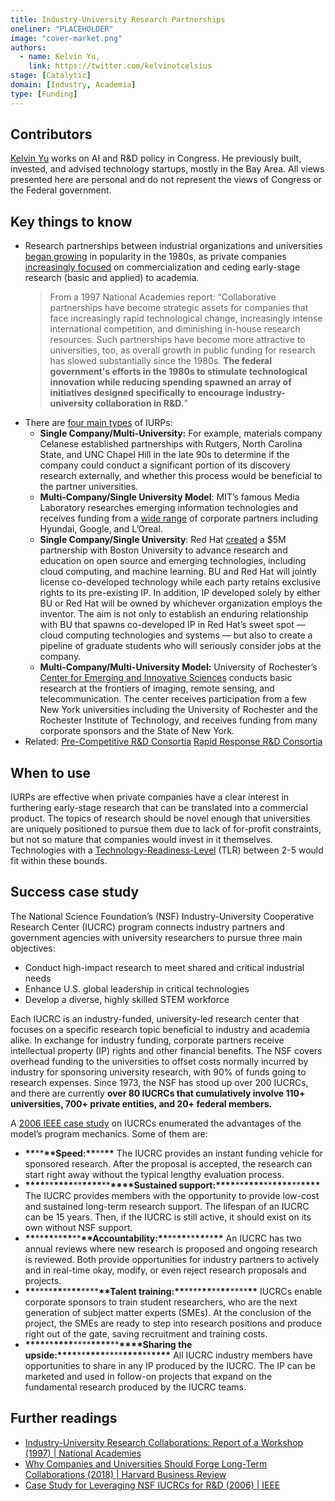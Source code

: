 ```yaml
---
title: Industry-University Research Partnerships
oneliner: "PLACEHOLDER"
image: "cover-market.png"
authors:
  - name: Kelvin Yu,
    link: https://twitter.com/kelvinotcelsius
stage: [Catalytic]
domain: [Industry, Academia]
type: [Funding]
---
```


## Contributors

[Kelvin Yu](https://www.kelv.me/) works on AI and R&D policy in Congress. He previously built, invested, and advised technology startups, mostly in the Bay Area. All views presented here are personal and do not represent the views of Congress or the Federal government.

## Key things to know

- Research partnerships between industrial organizations and universities [began growing](https://nap.nationalacademies.org/read/5579/chapter/2) in popularity in the 1980s, as private companies [increasingly focused](https://hbr.org/2018/01/why-companies-and-universities-should-forge-long-term-collaborations) on commercialization and ceding early-stage research (basic and applied) to academia.
  > From a 1997 National Academies report: “Collaborative partnerships have become strategic assets for companies that face increasingly rapid technological change, increasingly intense international competition, and diminishing in-house research resources. Such partnerships have become more attractive to universities, too, as overall growth in public funding for research has slowed substantially since the 1980s. **The federal government's efforts in the 1980s to stimulate technological innovation while reducing spending spawned an array of initiatives designed specifically to encourage industry-university collaboration in R&D.**”
- There are [four main types](https://nap.nationalacademies.org/read/5579/chapter/3) of IURPs:
  - **Single Company/Multi-University:** For example, materials company Celanese established partnerships with Rutgers, North Carolina State, and UNC Chapel Hill in the late 90s to determine if the company could conduct a significant portion of its discovery research externally, and whether this process would be beneficial to the partner universities.
  - **Multi-Company/Single University Model**: MIT’s famous Media Laboratory researches emerging information technologies and receives funding from a [wide range](https://www.media.mit.edu/posts/membership-levels/#members) of corporate partners including Hyundai, Google, and L’Oreal.
  - **Single Company/Single University**: Red Hat [created](https://hbr.org/2018/01/why-companies-and-universities-should-forge-long-term-collaborations#:~:text=Cloud%20Computing%20Initiative.-,BU,-and%20Red%20Hat) a $5M partnership with Boston University to advance research and education on open source and emerging technologies, including cloud computing, and machine learning. BU and Red Hat will jointly license co-developed technology while each party retains exclusive rights to its pre-existing IP. In addition, IP developed solely by either BU or Red Hat will be owned by whichever organization employs the inventor. The aim is not only to establish an enduring relationship with BU that spawns co-developed IP in Red Hat’s sweet spot — cloud computing technologies and systems — but also to create a pipeline of graduate students who will seriously consider jobs at the company.
  - **Multi-Company/Multi-University Model:** University of Rochester’s [Center for Emerging and Innovative Sciences](https://www.ceis.rochester.edu/collaboration/index.html) conducts basic research at the frontiers of imaging, remote sensing, and telecommunication. The center receives participation from a few New York universities including the University of Rochester and the Rochester Institute of Technology, and receives funding from many corporate sponsors and the State of New York.
- Related: [Pre-Competitive R&D Consortia](Pre-Competitive%20R&D%20Consortia%20c07f6245c9c3483bb586ab934aad3a6c.md) [Rapid Response R&D Consortia](Rapid%20Response%20R&D%20Consortia%2034ac0276c8ed46b5a671039520fb5564.md)

## When to use

IURPs are effective when private companies have a clear interest in furthering early-stage research that can be translated into a commercial product. The topics of research should be novel enough that universities are uniquely positioned to pursue them due to lack of for-profit constraints, but not so mature that companies would invest in it themselves. Technologies with a [Technology-Readiness-Level](https://www.nasa.gov/directorates/heo/scan/engineering/technology/technology_readiness_level) (TLR) between 2-5 would fit within these bounds.

## Success case study

The National Science Foundation’s (NSF) Industry-University Cooperative Research Center (IUCRC) program connects industry partners and government agencies with university researchers to pursue three main objectives:

- Conduct high-impact research to meet shared and critical industrial needs
- Enhance U.S. global leadership in critical technologies
- Develop a diverse, highly skilled STEM workforce

Each IUCRC is an industry-funded, university-led research center that focuses on a specific research topic beneficial to industry and academia alike. In exchange for industry funding, corporate partners receive intellectual property (IP) rights and other financial benefits. The NSF covers overhead funding to the universities to offset costs normally incurred by industry for sponsoring university research, with 90% of funds going to research expenses. Since 1973, the NSF has stood up over 200 IUCRCs, and there are currently **over 80 IUCRCs that cumulatively involve 110+ universities, 700+ private entities, and 20+ federal members.**

A [2006 IEEE case study](https://ieeexplore.ieee.org/document/9058288) on IUCRCs enumerated the advantages of the model’s program mechanics. Some of them are:

- **\*\***\*\***\*\***Speed:**\*\***\*\***\*\*** The IUCRC provides an instant funding vehicle for sponsored research. After the proposal is accepted, the research can start right away without the typical lengthy evaluation process.
- **\*\*\*\***\*\***\*\*\*\***\*\***\*\*\*\***\*\***\*\*\*\***Sustained support:**\*\*\*\***\*\***\*\*\*\***\*\***\*\*\*\***\*\***\*\*\*\*** The IUCRC provides members with the opportunity to provide low-cost and sustained long-term research support. The lifespan of an IUCRC can be 15 years. Then, if the IUCRC is still active, it should exist on its own without NSF support.
- **\*\***\*\***\*\***\*\***\*\***\*\***\*\***Accountability:**\*\***\*\***\*\***\*\***\*\***\*\***\*\*** An IUCRC has two annual reviews where new research is proposed and ongoing research is reviewed. Both provide opportunities for industry partners to actively and in real-time okay, modify, or even reject research proposals and projects.
- **\*\***\*\*\*\***\*\***\*\***\*\***\*\*\*\***\*\***Talent training:**\*\***\*\*\*\***\*\***\*\***\*\***\*\*\*\***\*\*** IUCRCs enable corporate sponsors to train student researchers, who are the next generation of subject matter experts (SMEs). At the conclusion of the project, the SMEs are ready to step into research positions and produce right out of the gate, saving recruitment and training costs.
- **\*\*\*\***\*\***\*\*\*\***\*\*\*\***\*\*\*\***\*\***\*\*\*\***Sharing the upside:**\*\*\*\***\*\***\*\*\*\***\*\*\*\***\*\*\*\***\*\***\*\*\*\*** All IUCRC industry members have opportunities to share in any IP produced by the IUCRC. The IP can be marketed and used in follow-on projects that expand on the fundamental research produced by the IUCRC teams.

## Further readings

- [Industry-University Research Collaborations: Report of a Workshop (1997) | National Academies](https://nap.nationalacademies.org/read/5579/chapter/2)
- [Why Companies and Universities Should Forge Long-Term Collaborations (2018) | Harvard Business Review](https://hbr.org/2018/01/why-companies-and-universities-should-forge-long-term-collaborations)
- [Case Study for Leveraging NSF IUCRCs for R&D (2006) | IEEE](https://ieeexplore.ieee.org/document/9058288)
